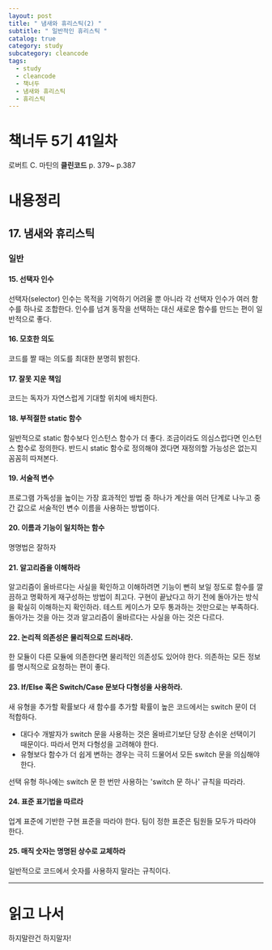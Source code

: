```yaml
---
layout: post
title: " 냄새와 휴리스틱(2) "
subtitle: " 일반적인 휴리스틱 "
catalog: true
category: study
subcategory: cleancode
tags:
  - study
  - cleancode
  - 책너두
  - 냄새와 휴리스틱
  - 휴리스틱
---
```


# 책너두 5기 41일차

로버트 C. 마틴의 **클린코드** p. 379~ p.387

# 내용정리

## 17. 냄새와 휴리스틱

### 일반

#### 15. 선택자 인수

선택자(selector) 인수는 목적을 기억하기 어려울 뿐 아니라 각 선택자 인수가 여러 함수를 하나로 조합한다. 인수를 넘겨 동작을 선택하는 대신 새로운 함수를 만드는 편이 일반적으로 좋다.

#### 16. 모호한 의도

코드를 짤 때는 의도를 최대한 분명히 밝힌다.

#### 17. 잘못 지운 책임

코드는 독자가 자연스럽게 기대할 위치에 배치한다.

#### 18. 부적절한 static 함수

일반적으로 static 함수보다 인스턴스 함수가 더 좋다. 조금이라도 의심스럽다면 인스턴스 함수로 정의한다. 반드시 static 함수로 정의해야 겠다면 재정의할 가능성은 없는지 꼼꼼히 따져본다.

#### 19. 서술적 변수

프로그램 가독성을 높이는 가장 효과적인 방법 중 하나가 계산을 여러 단계로 나누고 중간 값으로 서술적인 변수 이름을 사용하는 방법이다.

#### 20. 이름과 기능이 일치하는 함수

명명법은 잘하자

#### 21. 알고리즘을 이해하라

알고리즘이 올바르다는 사실을 확인하고 이해하려면 기능이 뻔히 보일 정도로 함수를 깔끔하고 명확하게 재구성하는 방법이 최고다. 구현이 끝났다고 하기 전에 돌아가는 방식을 확실히 이해하는지 확인하라. 테스트 케이스가 모두 통과하는 것만으로는 부족하다. 돌아가는 것을 아는 것과 알고리즘이 올바르다는 사실을 아는 것은 다르다.

#### 22. 논리적 의존성은 물리적으로 드러내라.

한 모듈이 다른 모듈에 의존한다면 물리적인 의존성도 있어야 한다. 의존하는 모든 정보를 명시적으로 요청하는 편이 좋다.

#### 23. If/Else 혹은 Switch/Case 문보다 다형성을 사용하라.

새 유형을 추가할 확률보다 새 함수를 추가할 확률이 높은 코드에서는 switch 문이 더 적합하다.

- 대다수 개발자가 switch 문을 사용하는 것은 올바르기보단 당장 손쉬운 선택이기 때문이다. 따라서 먼저 다형성을 고려해야 한다.
- 유형보다 함수가 더 쉽게 변하는 경우는 극히 드물어서 모든 switch 문을 의심해야 한다.

선택 유형 하나에는 switch 문 한 번만 사용하는 'switch 문 하나' 규칙을 따라라.

#### 24. 표준 표기법을 따르라

업계 표준에 기반한 구현 표준을 따라야 한다. 팀이 정한 표준은 팀원들 모두가 따라야 한다.

#### 25. 매직 숫자는 명명된 상수로 교체하라

일반적으로 코드에서 숫자를 사용하지 말라는 규칙이다.

---

# 읽고 나서

하지말란건 하지말자!
